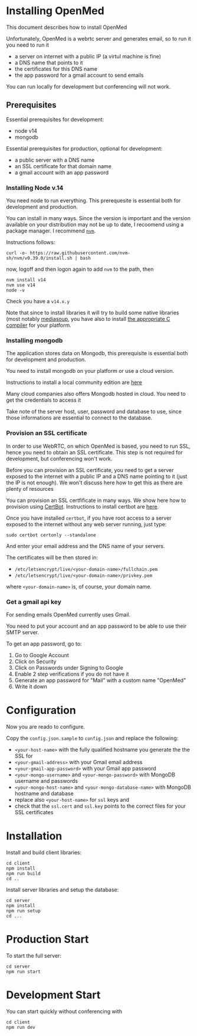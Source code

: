 # Installing OpenMed

This document describes how to install OpenMed

Unfortunately, OpenMed is a webrtc server and generates email, so to run it you need to run it 

- a server on internet with a public IP (a virtul machine is fine)
- a DNS name that points to it
- the certificates for this DNS name 
- the app password for a gmail account to send emails

You can run locally for development but conferencing will not work.

## Prerequisites

Essential prerequisites for development: 

- node v14
- mongodb

Essential prerequisites for production, optional for development: 

- a public server with a DNS name 
- an SSL certificate for that domain name
- a gmail account with an app password

### Installing Node v.14

You need node to run everything. This prerequesite is essential both for development and production.

You can install in many ways. Since the version is important and the version available on your distribution may not be up to date, I recoomend using a package manager. I recommend [`nvm`](https://github.com/nvm-sh/nvm). 

Instructions follows:

```
curl -o- https://raw.githubusercontent.com/nvm-sh/nvm/v0.39.0/install.sh | bash
```

now, logoff and then logon again to add `nvm` to the path, then

```
nvm install v14
nvm use v14
node -v
```

Check you have a `v14.x.y`

Note that since to install libraries it will try to build some native libraries (most notably [mediasoup](https://mediasoup.org/), you have also to install [the  appropriate C compiler](https://github.com/nodejs/node-gyp) for your platform.

### Installing mongodb

The application stores data on Mongodb, this prerequisite is essential both for development and production.

You need to install mongodb on your platform or use a cloud version.

Instructions to install a local community edition are [here](https://docs.mongodb.com/manual/administration/install-community/)

Many cloud companies also offers Mongodb hosted in cloud. You need to get the credentials to access it

Take note of the server host, user, password and database to use, since those informations are essential to connect to the database.

### Provision an SSL certificate

In order to use WebRTC, on which OpenMed is based, you need to run SSL, hence you need to obtain an SSL certificate. This step is not required for development, but conferencing won't work.

Before you can provision an SSL certificate, you need to get a server exposed to the internet with a public IP and a DNS name pointing to it (just the IP is not enough). We won't discuss here how to get this as there are plenty of resources 

You can provision an SSL certfificate in many ways. We show here how to provision using [CertBot](https://certbot.eff.org/). Instructions to install certbot are [here](https://certbot.eff.org/instructions).

Once you have installed `certbot`, if you have root access to a server exposed to the internet without any web server running, just type:

```
sudo certbot certonly --standalone
```

And enter your email address and the DNS name of your servers.

The certificates will be then stored in: 

- `/etc/letsencrypt/live/<your-domain-name>/fullchain.pem` 
- `/etc/letsencrypt/live/<your-domain-name>/privkey.pem` 

where `<your-domain-name>` is, of course, your domain name.

### Get a gmail api key

For sending emails OpenMed currently uses Gmail.

You need to put your account and an app password to be able to use their SMTP server.

To get an app password, go to:
1. Go to Google Account
2. Click on Security
3. Click on Passwords under Signing to Google
4. Enable 2 step verifications if you do not have it
5. Generate an app password for "Mail" with a custom name "OpenMed"
6. Write it down 

# Configuration

Now you are reado to configure.

Copy the `config.json.sample` to `config.json` and replace the following:

- `<your-host-name>` with the fully qualified hostname you generate the the SSL for 
- `<your-gmail-address>` with your Gmail email address
- `<your-gmail-app-password>` with your Gmail app password
- `<your-mongo-username>` and `<your-mongo-password>` with MongoDB username and passwords
- `<your-mongo-host-name>` and `<your-mongo-database-name>` with MongoDB hostname and database
- replace also `<your-host-name>` for `ssl` keys and 
- check that the `ssl.cert` and `ssl.key` points to the correct files for your SSL certificates

# Installation

Install and build client libraries:

```
cd client
npm install
npm run build
cd ..
```

Install server libraries and setup the database:

```
cd server
npm install
npm run setup
cd ...
```

# Production Start

To start the full server:

```
cd server
npm run start
```

# Development Start

You can start quickly without conferencing with

```
cd client
npm run dev
````


